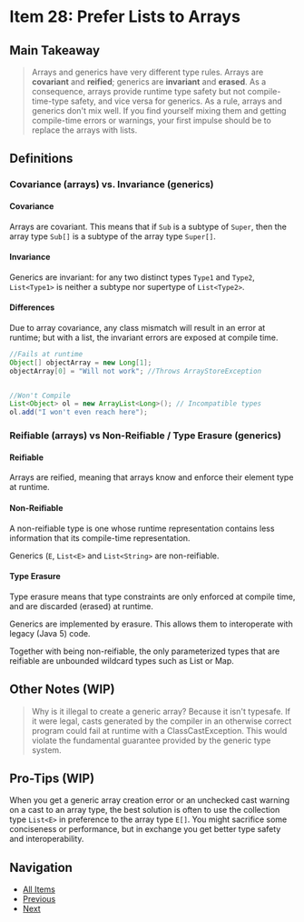 # Item 28: Prefer Lists to Arrays

## Main Takeaway

> Arrays and generics have very different type rules. Arrays are **covariant** and **reified**; generics are **invariant** and **erased**. As a consequence, arrays provide runtime type safety but not compile-time-type safety, and vice versa for generics. As a rule, arrays and generics don't mix well. If you find yourself mixing them and getting compile-time errors or warnings, your first impulse should be to replace the arrays with lists.

## Definitions

### Covariance (arrays) vs. Invariance (generics)

#### Covariance
Arrays are covariant. This means that if `Sub` is a subtype of `Super`, then the array type `Sub[]` is a subtype of the array type `Super[]`.

#### Invariance

Generics are invariant: for any two distinct types `Type1` and `Type2`, `List<Type1>` is neither a subtype nor supertype of `List<Type2>`.

#### Differences

Due to array covariance, any class mismatch will result in an error at runtime; but with a list, the invariant errors are exposed at compile time.

```java
//Fails at runtime 
Object[] objectArray = new Long[1];
objectArray[0] = "Will not work"; //Throws ArrayStoreException


//Won't Compile
List<Object> ol = new ArrayList<Long>(); // Incompatible types
ol.add("I won't even reach here");
```

### Reifiable (arrays) vs Non-Reifiable / Type Erasure (generics)

#### Reifiable

Arrays are reified, meaning that arrays know and enforce their element type at runtime.

#### Non-Reifiable

A non-reifiable type is one whose runtime representation contains less information that its compile-time representation.

Generics (`E`, `List<E>` and `List<String>` are non-reifiable.

#### Type Erasure

Type erasure means that type constraints are only enforced at compile time, and are discarded (erased) at runtime.

Generics are implemented by erasure. This allows them to interoperate with legacy (Java 5) code.

Together with being non-reifiable, the only parameterized types that are reifiable are unbounded wildcard types such as List<?> or Map<?,?>.

## Other Notes (WIP)

> Why is it illegal to create a generic array? Because it isn't typesafe. If it were legal, casts generated by the compiler in an otherwise correct program could fail at runtime with a ClassCastException. This would violate the fundamental guarantee provided by the generic type system.

## Pro-Tips (WIP)

When you get a generic array creation error or an unchecked cast warning on a cast to an array type, the best solution is often to use the collection type `List<E>` in preference to the array type `E[]`. You might sacrifice some conciseness or performance, but in exchange you get better type safety and interoperability.

## Navigation

- [All Items](../README.md#items)
- [Previous](./item-27-eliminate-unchecked-warnings.md)
- [Next](./item-28-prefer-lists-to-arrays.md)
